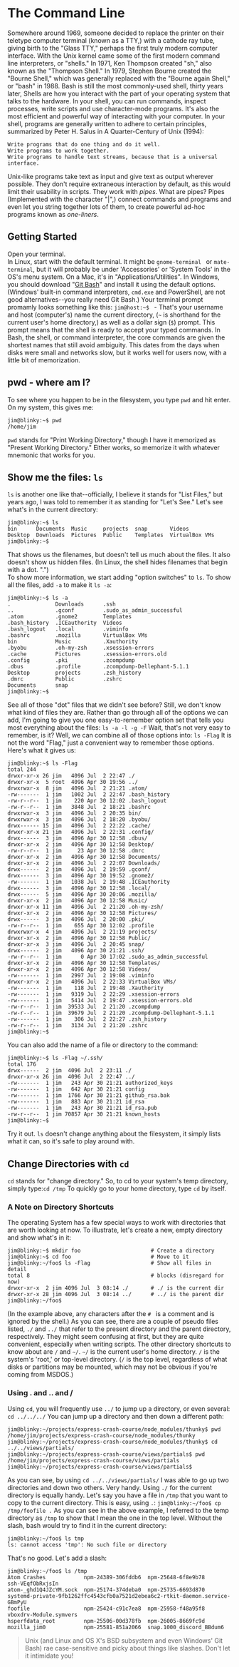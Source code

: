 # The Command Line
Somewhere around 1969, someone decided to replace the printer on their teletype computer terminal (known as a TTY,) with a cathode ray tube, giving birth to the "Glass TTY," perhaps the first truly modern computer interface.
With the Unix kernel came some of the first modern command line interpreters, or "shells." In 1971, Ken Thompson created "sh," also known as the "Thompson Shell."
In 1979, Stephen Bourne created the "Bourne Shell," which was generally replaced with the "Bourne again Shell," or "bash" in 1988.  Bash is still the most commonly-used shell, thirty years later,
Shells are how you interact with the part of your operating system that talks to the hardware.  In your shell, you can run commands, inspect processes, write scripts and use character-mode programs.
It's also the most efficient and powerful way of interacting with your computer.
In your shell, programs are generally written to adhere to certain principles, summarized by Peter H. Salus in A Quarter-Century of Unix (1994):

    Write programs that do one thing and do it well.
    Write programs to work together.
    Write programs to handle text streams, because that is a universal interface.

Unix-like programs take text as input and give text as output wherever possible.  They don't require extraneous interaction by default, as this would limit their usability in scripts.
They work with *pipes*. What are pipes? Pipes (Implemented with the character "|",) connect commands and programs and even let you string together lots of them, to create powerful ad-hoc programs known as *one-liners*.
## Getting Started
Open your terminal.  
In Linux, start with the default terminal.  It might be `gnome-terminal ` or `mate-terminal`, but it will probably be under 'Accessories' or 'System Tools' in the OS's menu system.
On a Mac, it's in "Applications/Utilities".
In Windows, you should download "[Git Bash](https://git-scm.com/download/win)" and install it using the default options. (Windows' built-in command interpreters, `cmd.exe` and PowerShell, are not good alternatives--you really need Git Bash.)
Your terminal prompt promamly looks something like this:
`jim@host:~$ ` - That's your username and host (computer's) name the current directory, (`~` is shorthand for the current user's home directory,) as well as a dollar sign (`$`) prompt. This prompt means that the shell is ready to accept your typed commands.
In Bash, the shell, or command interpreter, the core commands are given the shortest names that still avoid ambiguity.  This dates from the days when disks were small and networks slow, but it works well for users now, with a little bit of memorization.
## pwd - where am I?
To see where you happen to be in the filesystem, you type `pwd` and hit enter.  On my system, this gives me:
```
jim@blinky:~$ pwd
/home/jim
```  
`pwd` stands for "Print Working Directory," though I have it memorized as "Present Working Directory."  Either works, so memorize it with whatever mnemonic that works for you.
## Show me the files: `ls`
`ls` is another one like that--officially, I believe it stands for "List Files," but years ago, I was told to remember it as standing for "Let's See."   Let's see what's in the current directory:
```
jim@blinky:~$ ls
bin      Documents  Music     projects  snap       Videos
Desktop  Downloads  Pictures  Public    Templates  VirtualBox VMs
jim@blinky:~$
```
That shows us the filenames, but doesn't tell us much about the files.  It also doesn't show us hidden files. (In Linux, the shell hides filenames that begin with a dot. ".")  
To show more information, we start adding "option switches" to `ls`.  To show all the files, add `-a` to make it `ls -a`:
```
jim@blinky:~$ ls -a
.              Downloads      .ssh
..             .gconf         .sudo_as_admin_successful
.atom          .gnome2        Templates
.bash_history  .ICEauthority  Videos
.bash_logout   .local         .viminfo
.bashrc        .mozilla       VirtualBox VMs
bin            Music          .Xauthority
.byobu         .oh-my-zsh     .xsession-errors
.cache         Pictures       .xsession-errors.old
.config        .pki           .zcompdump
.dbus          .profile       .zcompdump-Dellephant-5.1.1
Desktop        projects       .zsh_history
.dmrc          Public         .zshrc
Documents      snap
jim@blinky:~$
```
See all of those "dot" files that  we didn't see before?  Still, we don't know what kind of files they are.  Rather than go through all of the options we can add, I'm going to give you one easy-to-remember option set that tells you most everything about the files:
`ls -a -l -g -F`
Wait, that's not very easy to remember, is it?  Well, we can combine all of those options into:
`ls -Flag`
It is not the word "Flag," just a convenient way to remember those options.  Here's what it gives us:
```
jim@blinky:~$ ls -Flag
total 244
drwxr-xr-x 26 jim   4096 Jul  2 22:47 ./
drwxr-xr-x  5 root  4096 Apr 30 19:56 ../
drwxrwxr-x  8 jim   4096 Jul  2 21:21 .atom/
-rw-------  1 jim   1002 Jul  2 22:47 .bash_history
-rw-r--r--  1 jim    220 Apr 30 12:02 .bash_logout
-rw-r--r--  1 jim   3848 Jul  2 18:21 .bashrc
drwxrwxr-x  3 jim   4096 Jul  2 20:35 bin/
drwxrwxr-x  3 jim   4096 Jul  2 18:20 .byobu/
drwx------ 15 jim   4096 Jul  2 22:22 .cache/
drwxr-xr-x 21 jim   4096 Jul  2 22:31 .config/
drwx------  3 jim   4096 Apr 30 12:58 .dbus/
drwxr-xr-x  2 jim   4096 Apr 30 12:58 Desktop/
-rw-r--r--  1 jim     23 Apr 30 12:58 .dmrc
drwxr-xr-x  2 jim   4096 Apr 30 12:58 Documents/
drwxr-xr-x  2 jim   4096 Jul  2 22:07 Downloads/
drwx------  2 jim   4096 Jul  2 19:59 .gconf/
drwx------  3 jim   4096 Apr 30 19:52 .gnome2/
-rw-------  1 jim   1038 Jul  2 19:48 .ICEauthority
drwx------  3 jim   4096 Apr 30 12:58 .local/
drwx------  5 jim   4096 Apr 30 20:06 .mozilla/
drwxr-xr-x  2 jim   4096 Apr 30 12:58 Music/
drwxr-xr-x 11 jim   4096 Jul  2 21:20 .oh-my-zsh/
drwxr-xr-x  2 jim   4096 Apr 30 12:58 Pictures/
drwx------  3 jim   4096 Jul  2 20:00 .pki/
-rw-r--r--  1 jim    655 Apr 30 12:02 .profile
drwxrwxr-x  4 jim   4096 Jul  2 21:19 projects/
drwxr-xr-x  2 jim   4096 Apr 30 12:58 Public/
drwxr-xr-x  3 jim   4096 Jul  2 20:45 snap/
drwx------  2 jim   4096 Apr 30 21:21 .ssh/
-rw-r--r--  1 jim      0 Apr 30 17:02 .sudo_as_admin_successful
drwxr-xr-x  2 jim   4096 Apr 30 12:58 Templates/
drwxr-xr-x  2 jim   4096 Apr 30 12:58 Videos/
-rw-------  1 jim   2997 Jul  2 19:08 .viminfo
drwxr-xr-x  2 jim   4096 Jul  2 22:33 VirtualBox VMs/
-rw-------  1 jim    118 Jul  2 19:48 .Xauthority
-rw-------  1 jim   9319 Jul  2 22:29 .xsession-errors
-rw-------  1 jim   5414 Jul  2 19:47 .xsession-errors.old
-rw-r--r--  1 jim  39533 Jul  2 21:20 .zcompdump
-rw-r--r--  1 jim  39679 Jul  2 21:20 .zcompdump-Dellephant-5.1.1
-rw-------  1 jim    306 Jul  2 22:27 .zsh_history
-rw-r--r--  1 jim   3134 Jul  2 21:20 .zshrc
jim@blinky:~$
```
You can also add the name of a file or directory to the command:
```
jim@blinky:~$ ls -Flag ~/.ssh/
total 176
drwx------  2 jim  4096 Jul  2 23:11 ./
drwxr-xr-x 26 jim  4096 Jul  2 22:47 ../
-rw-------  1 jim   243 Apr 30 21:21 authorized_keys
-rw-------  1 jim   642 Apr 30 21:21 config
-rw-------  1 jim  1766 Apr 30 21:21 github_rsa.bak
-rw-------  1 jim   883 Apr 30 21:21 id_rsa
-rw-------  1 jim   243 Apr 30 21:21 id_rsa.pub
-rw-r--r--  1 jim 70857 Apr 30 21:21 known_hosts
jim@blinky:~$
```
Try it out.  `ls` doesn't change anything about the filesystem, it simply lists what it can, so it's safe to play around with.
## Change Directories with `cd`
`cd` stands for "change directory."  So, to cd to your system's temp directory, simply type:`cd /tmp`
To quickly go to your home directory, type `cd` by itself.
  ### A Note on Directory Shortcuts
  The operating System has a few special ways to work with directories that are worth looking at now.  To illustrate, let's create a new, empty directory and show what's in it:
  ```
  jim@blinky:~$ mkdir foo                      # Create a directory
  jim@blinky:~$ cd foo                         # Move to it
  jim@blinky:~/foo$ ls -Flag                   # Show all files in detail
  total 8                                      # blocks (disregard for now)
  drwxr-xr-x  2 jim 4096 Jul  3 08:14 ./       # ./ is the current dir
  drwxr-xr-x 28 jim 4096 Jul  3 08:14 ../      # ../ is the parent dir
  jim@blinky:~/foo$
  ```
  (In the example above, any characters after the `# ` is a comment and is ignored by the shell.)
  As you can see, there are a couple of pseudo files listed, `./` and `../` that refer to the present directory and the parent directory, respectively. They might seem confusing at first, but they are quite convenient, especially when writing scripts.
  The other directory shortcuts to know about are `/` and `~/`.
  `~/` is the current user's home directory.
  `/` is the system's 'root,' or top-level directory. (`/` is the top level, regardless of what disks or partitions may be mounted, which may not be obvious if you're coming from MSDOS.)
### Using . and .. and /
Using `cd`, you will frequently use `../` to jump up a directory, or even several: ` cd ../../../`
You can jump up a directory and then down a different path:
```
jim@blinky:~/projects/express-crash-course/node_modules/thunky$ pwd
/home/jim/projects/express-crash-course/node_modules/thunky
jim@blinky:~/projects/express-crash-course/node_modules/thunky$ cd ../../views/partials/
jim@blinky:~/projects/express-crash-course/views/partials$ pwd
/home/jim/projects/express-crash-course/views/partials
jim@blinky:~/projects/express-crash-course/views/partials$
```
As you can see, by using `cd ../../views/partials/` I was able to go up two directories and down two others.  Very handy.
Using `./` for the current directory is equally handy.  Let's say you have a file in `/tmp` that you want to copy to the current directory.  This is easy, using `.`:
`jim@blinky:~/foo$ cp /tmp/foofile .`
As you can see in the above example, I referred to the temp directory as `/tmp` to show that I mean the one in the top level.  Without the slash, bash would try to find it in the current directory:
```
jim@blinky:~/foo$ ls tmp
ls: cannot access 'tmp': No such file or directory
```
That's no good.  Let's add a slash:
```
jim@blinky:~/foo$ ls /tmp
Atom Crashes            npm-24389-306fddb6  npm-25648-6f8e9b78        ssh-VEqfObRxjsIn
atom-_ghd1Q4JZcYM.sock  npm-25174-374deba0  npm-25735-6693d870        systemd-private-9fb1262ffc4543cfb0a7521d2ebea6c2-rtkit-daemon.service-GBmPyU
foofile                 npm-25424-c91c7ea8  npm-25958-f48a95f8        vboxdrv-Module.symvers
hsperfdata_root         npm-25506-00d378fb  npm-26005-8669fc9d
mozilla_jim0            npm-25581-851a2066  snap.1000_discord_BBdum6
```
> Unix (and Linux and OS X's BSD subsystem and even Windows' Git Bash) rae case-sensitive and picky about things like slashes.  Don't let it intimidate you!
